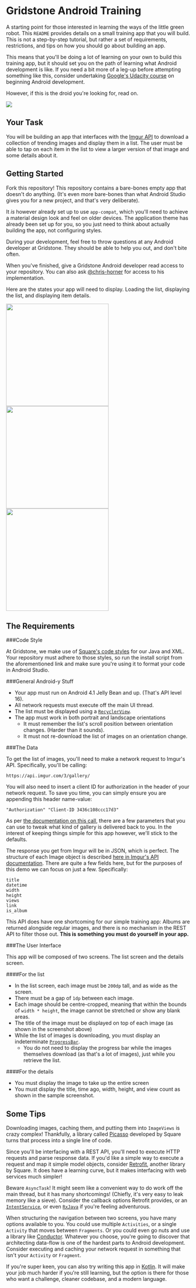Gridstone Android Training
==========================

A starting point for those interested in learning the ways of the little green robot. This `README` provides details on a small training app that you will build. This is not a step-by-step tutorial, but rather a set of requirements, restrictions, and tips on how you should go about building an app.

This means that you'll be doing a lot of learning on your own to build this training app, but it should set you on the path of learning what Android development is like. If you need a bit more of a leg-up before attempting something like this, consider undertaking [Google's Udacity course](https://www.udacity.com/course/developing-android-apps--ud853) on beginning Android development.

However, if this is the droid you're looking for, read on.

![](https://s-media-cache-ak0.pinimg.com/736x/87/e0/e6/87e0e6cede8bc293812a39bdfb43c46f.jpg)

Your Task
---------

You will be building an app that interfaces with the [Imgur API](https://api.imgur.com) to download a collection of trending images and display them in a list. The user must be able to tap on each item in the list to view a larger version of that image and some details about it.

Getting Started
---------------

Fork this repository! This repository contains a bare-bones empty app that doesn't do anything. (It's even more bare-bones than what Android Studio gives you for a new project, and that's very deliberate).

It *is* however already set up to use `app-compat`, which you'll need to achieve a material design look and feel on older devices. The application theme has already been set up for you, so you just need to think about actually building the app, not configuring styles.

During your development, feel free to throw questions at any Android developer at Gridstone. They should be able to help you out, and don't bite often.

When you've finished, give a Gridstone Android developer read access to your repository. You can also ask [@chris-horner](https://github.com/chris-horner) for access to his implementation.

Here are the states your app will need to display. Loading the list, displaying the list, and displaying item details.

<img src="images/loading.png" width="280"/>
<img src="images/list.png" width="280"/>
<img src="images/details.png" width="280"/>

The Requirements
----------------

###Code Style

At Gridstone, we make use of [Square's code styles](https://github.com/square/java-code-styles) for our Java and XML. Your repository must adhere to those styles, so run the install script from the aforementioned link and make sure you're using it to format your code in Android Studio.

###General Android-y Stuff
* Your app must run on Android 4.1 Jelly Bean and up. (That's API level 16).
* All network requests must execute off the main UI thread.
* The list must be displayed using a [`RecyclerView`](http://developer.android.com/training/material/lists-cards.html).
* The app must work in both portrait and landscape orientations
  - It must remember the list's scroll position between orientation changes. (Harder than it sounds).
  - It must not re-download the list of images on an orientation change.

###The Data

To get the list of images, you'll need to make a network request to Imgur's API. Specifically, you'll be calling:
```
https://api.imgur.com/3/gallery/
```
You will also need to insert a client ID for authorization in the header of your network request. To save you time, you can simply ensure you are appending this header name-value:
```
"Authorization" "Client-ID 3436c108ccc17d3"
```

As per [the documentation on this call](https://api.imgur.com/endpoints/gallery#gallery), there are a few parameters that you can use to tweak what kind of gallery is delivered back to you. In the interest of keeping things simple for this app however, we'll stick to the defaults.

The response you get from Imgur will be in JSON, which is perfect. The structure of each Image object is described [here in Imgur's API documentation](https://api.imgur.com/models/image). There are quite a few fields here, but for the purposes of this demo we can focus on just a few. Specifically:
```
title
datetime
width
height
views
link
is_album
```
This API does have one shortcoming for our simple training app: Albums are returned alongside regular images, and there is no mechanism in the REST API to filter those out. **This is something you must do yourself in your app.**

###The User Interface

This app will be composed of two screens. The list screen and the details screen.

####For the list
* In the list screen, each image must be `200dp` tall, and as wide as the screen.
* There must be a gap of `1dp` between each image.
* Each image should be centre-cropped, meaning that within the bounds of `width * height`, the image cannot be stretched or show any blank areas.
* The title of the image must be displayed on top of each image (as shown in the screenshot above)
* While the list of images is downloading, you must display an indeterminate [`ProgressBar`](https://developer.android.com/reference/android/widget/ProgressBar.html).
  - You do not need to display the progress bar while the images themselves download (as that's a lot of images), just while you retrieve the list.

####For the details
* You must display the image to take up the entire screen
* You must display the title, time ago, width, height, and view count as shown in the sample screenshot.

Some Tips
---------

Downloading images, caching them, and putting them into `ImageViews` is crazy complex! Thankfully, a library called [Picasso](http://square.github.io/picasso/) developed by Square turns that process into a single line of code.

Since you'll be interfacing with a REST API, you'll need to execute HTTP requests and parse response data. If you'd like a simple way to execute a request and map it simple model objects, consider [Retrofit](http://square.github.io/retrofit/), another library by Square. It does have a learning curve, but it makes interfacing with web services much simpler!

Beware `AsyncTask`! It might seem like a convenient way to do work off the main thread, but it has many shortcomings! (Chiefly, it's very easy to leak memory like a sieve). Consider the callback options Retrofit provides, or an [`IntentService`](https://developer.android.com/reference/android/app/IntentService.html), or even [`RxJava`](https://github.com/ReactiveX/RxJava) if you're feeling adventurous.

When structuring the navigation between two screens, you have many options available to you. You could use multiple `Activities`, or a single `Activity` that moves between `Fragments`. Or you could even go nuts and use a library like [Conductor](https://github.com/bluelinelabs/Conductor). Whatever you choose, you're going to discover that architecting data-flow is one of the hardest parts to Android development. Consider executing and caching your network request in something that isn't your `Activity` or `Fragment`.

If you're super keen, you can also try writing this app in [Kotlin](https://kotlinlang.org/). It will make your job much harder if you're still learning, but the option is there for those who want a challenge, cleaner codebase, and a modern language.

